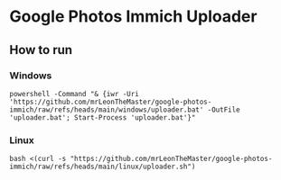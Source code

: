 # Google Photos Immich Uploader
## How to run
### Windows
``powershell -Command "& {iwr -Uri 'https://github.com/mrLeonTheMaster/google-photos-immich/raw/refs/heads/main/windows/uploader.bat' -OutFile 'uploader.bat'; Start-Process 'uploader.bat'}"``
### Linux
``bash <(curl -s "https://github.com/mrLeonTheMaster/google-photos-immich/raw/refs/heads/main/linux/uploader.sh")``
